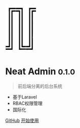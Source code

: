 ![logo](_media/logo.png)

# Neat Admin <small>0.1.0</small>

> 前后端分离的后台系统

- 基于Laravel
- RBAC权限管理
- 国际化


[GitHub](https://github.com/wantp/neat-admin/)
[开始使用](prologue/introduction.md)